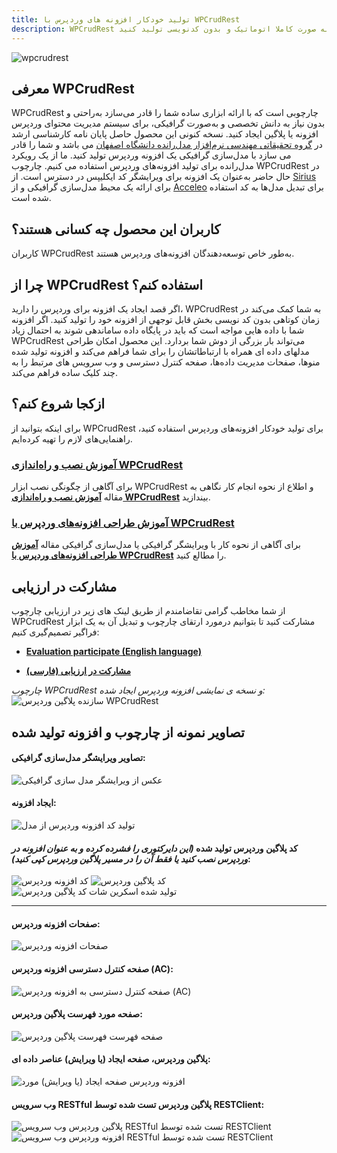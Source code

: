 ```yaml
---
title: تولید خودکار افزونه های وردپرس با WPCrudRest
description: WPCrudRest ابزاری است که با استفاده از آن می توانید افزونه های وردپرس را به صورت کاملا اتوماتیک و بدون کدنویسی تولید کنید.
---
```

![wpcrudrest](/content/wpcrudrest/wpcrudrest-banner.png)
## معرفی WPCrudRest
WPCrudRest چارچوبی است که با ارائه ابزاری ساده شما را قادر می‌سازد به‌راحتی و بدون نیاز به دانش تخصصی و به‌صورت گرافیکی، برای سیستم مدیریت محتوای وردپرس افزونه یا پلاگین ایجاد کنید.
نسخه کنونی این محصول حاصل پایان نامه کارشناسی ارشد در [گروه تحقیقاتی مهندسی نرم‌افزار مدل‌رانده دانشگاه اصفهان](https://mdse.ui.ac.ir) می باشد و شما را قادر می سازد با مدل‌سازی گرافیکی یک افزونه وردپرس تولید کنید. ما از یک رویکرد مدل‌رانده برای تولید افزونه‌های وردپرس استفاده می کنیم.
چارچوب WPCrudRest در حال حاضر به‌عنوان یک افزونه برای ویرایشگر کد ایکلیپس در دسترس است. از [Sirius](https://www.eclipse.org/sirius/) برای ارائه یک محیط مدل‌سازی گرافیکی و از [Acceleo](https://www.eclipse.org/acceleo/download.html) برای تبدیل مدل‌ها به کد استفاده شده است.

## کاربران این محصول چه کسانی هستند؟
کاربران WPCrudRest  به‌طور خاص توسعه‌دهندگان افزونه‌های وردپرس هستند.
## چرا از WPCrudRest استفاده کنم؟
اگر قصد ایجاد یک افزونه برای وردپرس را دارید، WPCrudRest به شما کمک می‌کند در زمان کوتاهی بدون کد نویسی بخش قابل توجهی از افزونه خود را تولید کنید. اگر افزونه شما با داده هایی مواجه است که باید در پایگاه داده ساماندهی شوند به احتمال زیاد WPCrudRest می‌تواند بار بزرگی از دوش شما بردارد. این محصول امکان طراحی مدلهای داده ای همراه با ارتباطاتشان را برای شما فراهم می‌کند و افزونه تولید شده منوها، صفحات مدیریت داده‌ها، صفحه کنترل دسترسی و وب سرویس های مرتبط را به چند کلیک ساده فراهم می‌کند.

## ازکجا شروع کنم؟

برای اینکه بتوانید از WPCrudRest برای تولید خودکار افزونه‌های وردپرس استفاده کنید، راهنمایی‌های لازم را تهیه کرده‌ایم.

### [آموزش نصب و راه‌اندازی WPCrudRest](/fa/blog/wpcrudrest-setup)
برای آگاهی از چگونگی نصب ابزار WPCrudRest و اطلاع از نحوه انجام کار نگاهی به مقاله **[آموزش نصب و راه‌اندازی WPCrudRest](/fa/blog/wpcrudrest-setup)** بیندازید.

### [آموزش طراحی افزونه‌های وردپرس با WPCrudRest](/fa/blog/wpcrudrest-modelling)
برای آگاهی از نحوه کار با ویرایشگر گرافیکی یا مدل‌سازی گرافیکی مقاله **[آموزش طراحی افزونه‌های وردپرس با WPCrudRest](/fa/blog/wpcrudrest-modelling)** را مطالع کنید.

## مشارکت در ارزیابی
از شما مخاطب گرامی تقاضامندم از طریق لینک های زیر در ارزیابی چارچوب WPCrudRest مشارکت کنید تا بتوانیم درمورد ارتقای چارچوب و تبدیل آن به یک ابزار فراگیر تصمیم‌گیری کنیم:
* **[Evaluation participate (English language)](/en/blog/wpcrudrest-eval)**

* **[مشارکت در ارزیابی (فارسی)](/fa/blog/wpcrudrest-eval)**

_چارچوب WPCrudRest و نسخه ی نمایشی افزونه وردپرس ایجاد شده:_
![سازنده پلاگین وردپرس WPCrudRest](/content/wpcrudrest/wpcrudrest.gif)


## تصاویر نمونه از چارچوب و افزونه تولید شده
#### تصاویر ویرایشگر مدل‌سازی گرافیکی:
![عکس از ویرایشگر مدل سازی گرافیکی](/content/wpcrudrest/graphical-modeling-screenshot.png)

#### ایجاد افزونه:
![تولید کد افزونه وردپرس از مدل](/content/wpcrudrest/generate-code-screenshot.png)

#### کد پلاگین وردپرس تولید شده *(این دایرکتوری را فشرده کرده و به عنوان افزونه در وردپرس نصب کنید یا فقط آن را در مسیر پلاگین وردپرس کپی کنید)*:
![کد افزونه وردپرس](/content/wpcrudrest/generated-plugin-code-screenshot.png)
![کد پلاگین وردپرس](/content/wpcrudrest/generated-plugin-code-screenshot2.png)![تولید شده اسکرین شات کد پلاگین وردپرس](/content/wpcrudrest/generated-plugin-code-screenshot3.png)
___

#### صفحات افزونه وردپرس:
![صفحات افزونه وردپرس](/content/wpcrudrest/microhrm-pages.png)

#### صفحه کنترل دسترسی افزونه وردپرس (AC):
![صفحه کنترل دسترسی به افزونه وردپرس (AC)](/content/wpcrudrest/microhrm-options.png)

#### صفحه مورد فهرست پلاگین وردپرس:
![صفحه فهرست فهرست پلاگین وردپرس](/content/wpcrudrest/microhrm-list-items.png)

#### پلاگین وردپرس، صفحه ایجاد (یا ویرایش) عناصر داده ای:
![افزونه وردپرس صفحه  ایجاد (یا ویرایش) مورد](/content/wpcrudrest/microhrm-edit-item.png)

#### وب سرویس RESTful  پلاگین وردپرس تست شده توسط RESTClient:
![پلاگین وردپرس وب سرویس RESTful تست شده توسط RESTClient](/content/wpcrudrest/microhrm-rest.png)
![افزونه وردپرس وب سرویس RESTful تست شده توسط RESTClient](/content/wpcrudrest/microhrm-rest2.png)
